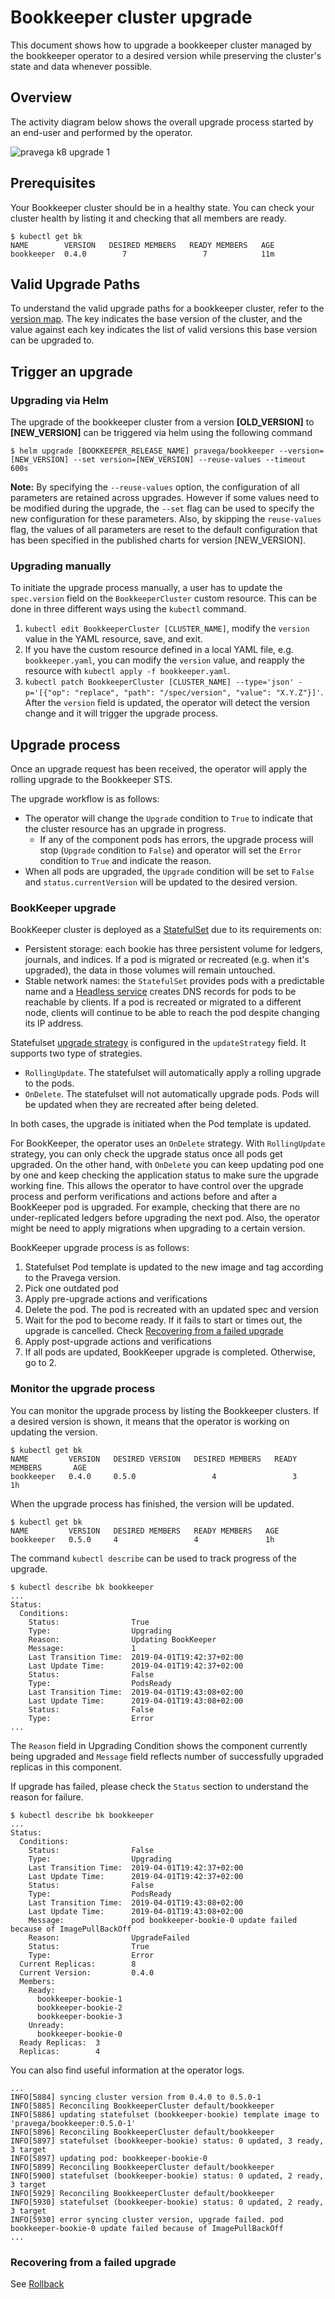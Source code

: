 # Bookkeeper cluster upgrade

This document shows how to upgrade a bookkeeper cluster managed by the bookkeeper operator to a desired version while preserving the cluster's state and data whenever possible.

## Overview

The activity diagram below shows the overall upgrade process started by an end-user and performed by the operator.

![pravega k8 upgrade 1](https://user-images.githubusercontent.com/3786750/51993601-7908b000-24af-11e9-8149-82fd1b036630.png)


## Prerequisites

Your Bookkeeper cluster should be in a healthy state. You can check your cluster health by listing it and checking that all members are ready.

```
$ kubectl get bk
NAME        VERSION   DESIRED MEMBERS   READY MEMBERS   AGE
bookkeeper  0.4.0        7                 7            11m
```

## Valid Upgrade Paths

To understand the valid upgrade paths for a bookkeeper cluster, refer to the [version map](https://github.com/pravega/bookkeeper-operator/blob/master/deploy/version_map.yaml). The key indicates the base version of the cluster, and the value against each key indicates the list of valid versions this base version can be upgraded to.

## Trigger an upgrade

### Upgrading via Helm

The upgrade of the bookkeeper cluster from a version **[OLD_VERSION]** to **[NEW_VERSION]** can be triggered via helm using the following command
```
$ helm upgrade [BOOKKEEPER_RELEASE_NAME] pravega/bookkeeper --version=[NEW_VERSION] --set version=[NEW_VERSION] --reuse-values --timeout 600s
```
**Note:** By specifying the `--reuse-values` option, the configuration of all parameters are retained across upgrades. However if some values need to be modified during the upgrade, the `--set` flag can be used to specify the new configuration for these parameters. Also, by skipping the `reuse-values` flag, the values of all parameters are reset to the default configuration that has been specified in the published charts for version [NEW_VERSION].

### Upgrading manually

To initiate the upgrade process manually, a user has to update the `spec.version` field on the `BookkeeperCluster` custom resource. This can be done in three different ways using the `kubectl` command.
1. `kubectl edit BookkeeperCluster [CLUSTER_NAME]`, modify the `version` value in the YAML resource, save, and exit.
2. If you have the custom resource defined in a local YAML file, e.g. `bookkeeper.yaml`, you can modify the `version` value, and reapply the resource with `kubectl apply -f bookkeeper.yaml`.
3. `kubectl patch BookkeeperCluster [CLUSTER_NAME] --type='json' -p='[{"op": "replace", "path": "/spec/version", "value": "X.Y.Z"}]'`.
After the `version` field is updated, the operator will detect the version change and it will trigger the upgrade process.

## Upgrade process

Once an upgrade request has been received, the operator will apply the rolling upgrade to the Bookkeeper STS.

The upgrade workflow is as follows:

- The operator will change the `Upgrade` condition to `True` to indicate that the cluster resource has an upgrade in progress.
  - If any of the component pods has errors, the upgrade process will stop (`Upgrade` condition to `False`) and operator will set the `Error` condition to `True` and indicate the reason.
- When all pods are upgraded, the `Upgrade` condition will be set to `False` and `status.currentVersion` will be updated to the desired version.


### BookKeeper upgrade

BookKeeper cluster is deployed as a [StatefulSet](https://kubernetes.io/docs/concepts/workloads/controllers/statefulset/) due to its requirements on:

- Persistent storage: each bookie has three persistent volume for ledgers, journals, and indices. If a pod is migrated or recreated (e.g. when it's upgraded), the data in those volumes will remain untouched.
- Stable network names: the `StatefulSet` provides pods with a predictable name and a [Headless service](https://kubernetes.io/docs/concepts/services-networking/service/#headless-services) creates DNS records for pods to be reachable by clients. If a pod is recreated or migrated to a different node, clients will continue to be able to reach the pod despite changing its IP address.

Statefulset [upgrade strategy](https://kubernetes.io/docs/concepts/workloads/controllers/statefulset/#update-strategies) is configured in the `updateStrategy` field. It supports two type of strategies.

- `RollingUpdate`. The statefulset will automatically apply a rolling upgrade to the pods.
- `OnDelete`. The statefulset will not automatically upgrade pods. Pods will be updated when they are recreated after being deleted.

In both cases, the upgrade is initiated when the Pod template is updated.

For BookKeeper, the operator uses an `OnDelete` strategy. With `RollingUpdate` strategy, you can only check the upgrade status once all pods get upgraded. On the other hand, with `OnDelete` you can keep updating pod one by one and keep checking the application status to make sure the upgrade working fine. This allows the operator to have control over the upgrade process and perform verifications and actions before and after a BookKeeper pod is upgraded. For example, checking that there are no under-replicated ledgers before upgrading the next pod. Also, the operator might be need to apply migrations when upgrading to a certain version.

BookKeeper upgrade process is as follows:

1. Statefulset Pod template is updated to the new image and tag according to the Pravega version.
2. Pick one outdated pod
3. Apply pre-upgrade actions and verifications
4. Delete the pod. The pod is recreated with an updated spec and version
5. Wait for the pod to become ready. If it fails to start or times out, the upgrade is cancelled. Check [Recovering from a failed upgrade](#recovering-from-a-failed-upgrade)
6. Apply post-upgrade actions and verifications
7. If all pods are updated, BookKeeper upgrade is completed. Otherwise, go to 2.


### Monitor the upgrade process

You can monitor the upgrade process by listing the Bookkeeper clusters. If a desired version is shown, it means that the operator is working on updating the version.

```
$ kubectl get bk
NAME         VERSION   DESIRED VERSION   DESIRED MEMBERS   READY MEMBERS       AGE
bookkeeper   0.4.0     0.5.0                 4                 3               1h
```

When the upgrade process has finished, the version will be updated.

```
$ kubectl get bk
NAME         VERSION   DESIRED MEMBERS   READY MEMBERS   AGE
bookkeeper   0.5.0     4                 4               1h
```

The command `kubectl describe` can be used to track progress of the upgrade.
```
$ kubectl describe bk bookkeeper
...
Status:
  Conditions:
    Status:                True
    Type:                  Upgrading
    Reason:                Updating BookKeeper
    Message:               1
    Last Transition Time:  2019-04-01T19:42:37+02:00
    Last Update Time:      2019-04-01T19:42:37+02:00
    Status:                False
    Type:                  PodsReady
    Last Transition Time:  2019-04-01T19:43:08+02:00
    Last Update Time:      2019-04-01T19:43:08+02:00
    Status:                False
    Type:                  Error
...  

```
The `Reason` field in Upgrading Condition shows the component currently being upgraded and `Message` field reflects number of successfully upgraded replicas in this component.

If upgrade has failed, please check the `Status` section to understand the reason for failure.

```
$ kubectl describe bk bookkeeper
...
Status:
  Conditions:
    Status:                False
    Type:                  Upgrading
    Last Transition Time:  2019-04-01T19:42:37+02:00
    Last Update Time:      2019-04-01T19:42:37+02:00
    Status:                False
    Type:                  PodsReady
    Last Transition Time:  2019-04-01T19:43:08+02:00
    Last Update Time:      2019-04-01T19:43:08+02:00
    Message:               pod bookkeeper-bookie-0 update failed because of ImagePullBackOff
    Reason:                UpgradeFailed
    Status:                True
    Type:                  Error
  Current Replicas:        8
  Current Version:         0.4.0
  Members:
    Ready:
      bookkeeper-bookie-1
      bookkeeper-bookie-2
      bookkeeper-bookie-3
    Unready:
      bookkeeper-bookie-0
  Ready Replicas:  3
  Replicas:        4
```

You can also find useful information at the operator logs.

```
...
INFO[5884] syncing cluster version from 0.4.0 to 0.5.0-1
INFO[5885] Reconciling BookkeeperCluster default/bookkeeper
INFO[5886] updating statefulset (bookkeeper-bookie) template image to 'pravega/bookkeeper:0.5.0-1'
INFO[5896] Reconciling BookkeeperCluster default/bookkeeper
INFO[5897] statefulset (bookkeeper-bookie) status: 0 updated, 3 ready, 3 target
INFO[5897] updating pod: bookkeeper-bookie-0
INFO[5899] Reconciling BookkeeperCluster default/bookkeeper
INFO[5900] statefulset (bookkeeper-bookie) status: 0 updated, 2 ready, 3 target
INFO[5929] Reconciling BookkeeperCluster default/bookkeeper
INFO[5930] statefulset (bookkeeper-bookie) status: 0 updated, 2 ready, 3 target
INFO[5930] error syncing cluster version, upgrade failed. pod bookkeeper-bookie-0 update failed because of ImagePullBackOff
...
```

### Recovering from a failed upgrade

See [Rollback](rollback-cluster.md)
